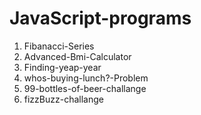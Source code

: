 # JavaScript-programs

1) Fibanacci-Series
2) Advanced-Bmi-Calculator
3) Finding-yeap-year
4) whos-buying-lunch?-Problem
5) 99-bottles-of-beer-challange
6) fizzBuzz-challange
